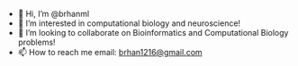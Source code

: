 - 👋 Hi, I’m @brhanml
- 👀 I’m interested in computational biology and neuroscience!
- 💞️ I’m looking to collaborate on Bioinformatics and Computational Biology problems!
- 📫 How to reach me email: brhan1216@gmail.com

<!---
brhanml/brhanml is a ✨ special ✨ repository because its `README.md` (this file) appears on your GitHub profile.
You can click the Preview link to take a look at your changes.
--->
